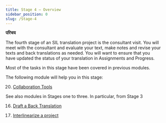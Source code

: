 ```yaml
---
title: Stage 4 – Overview
sidebar_position: 0
slug: /Stage-4
---
```




**परिचय**


The fourth stage of an SIL translation project is the consultant visit. You will meet with the consultant and evaluate your text, make notes and revise your texts and back translations as needed. You will want to ensure that you have updated the status of your translation in Assignments and Progress.


Most of the tasks in this stage have been covered in previous modules.


The following module will help you in this stage:


 20.  [Collaboration Tools](/20.CT)


See also modules in Stages one to three. In particular, from Stage 3


 16.  [Draft a Back Translation](/16.BT1)


 17.  [Interlinearize a project](/17.BT2)

